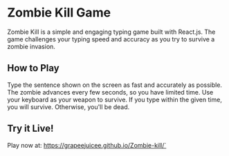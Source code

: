 # Zombie Kill Game
Zombie Kill is a simple and engaging typing game built with React.js. The game challenges your typing speed and accuracy as you try to survive a zombie invasion.

## How to Play
Type the sentence shown on the screen as fast and accurately as possible. The zombie advances every few seconds, so you have limited time. Use your keyboard as your weapon to survive. If you type within the given time, you will survive. Otherwise, you'll be dead.

## Try it Live!
Play now at: https://grapeejuicee.github.io/Zombie-kill/`

